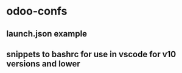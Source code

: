 # odoo-confs
## launch.json example
## snippets to bashrc for use in vscode for v10 versions and lower